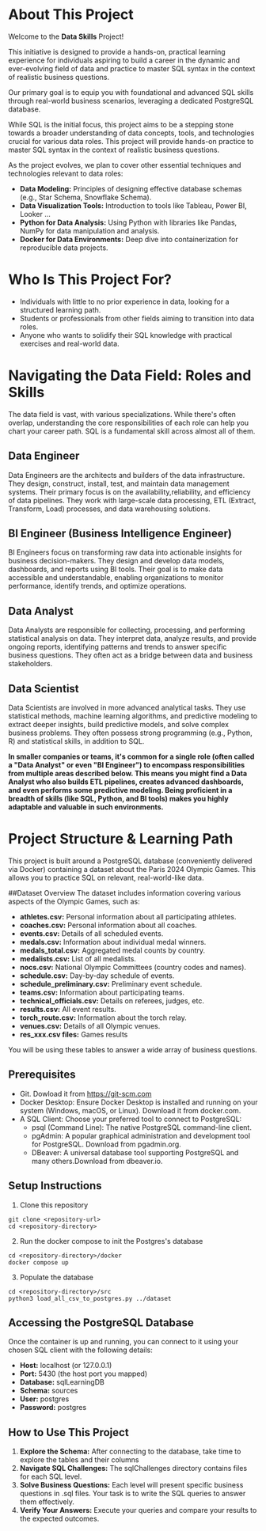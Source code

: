 # About This Project

Welcome to the **Data Skills** Project!

This initiative is designed to provide a hands-on, practical learning experience for individuals aspiring to build a career in the dynamic and ever-evolving field of data and practice to master SQL syntax in the context of realistic business questions.

Our primary goal is to equip you with foundational and advanced SQL skills through real-world business scenarios, leveraging a dedicated PostgreSQL database.

While SQL is the initial focus, this project aims to be a stepping stone towards a broader understanding of data concepts, tools, and technologies crucial for various data roles. This project will provide hands-on practice to master SQL syntax in the context of realistic business questions.

As the project evolves, we plan to cover other essential techniques and technologies relevant to data roles:
* **Data Modeling:** Principles of designing effective database schemas (e.g., Star Schema, Snowflake Schema). 
* **Data Visualization Tools:** Introduction to tools like Tableau, Power BI, Looker ... 
* **Python for Data Analysis:** Using Python with libraries like Pandas, NumPy for data manipulation and analysis. 
* **Docker for Data Environments:** Deep dive into containerization for reproducible data projects.

# Who Is This Project For?
* Individuals with little to no prior experience in data, looking for a structured learning path. 
* Students or professionals from other fields aiming to transition into data roles. 
* Anyone who wants to solidify their SQL knowledge with practical exercises and real-world data.

# Navigating the Data Field: Roles and Skills
The data field is vast, with various specializations. While there\'s often overlap, understanding the core responsibilities of each role can help you chart your career path. SQL is a fundamental skill across almost all of them.

## Data Engineer
Data Engineers are the architects and builders of the data infrastructure. They design, construct, install, test, and maintain data management systems. Their primary focus is on the availability,reliability, and efficiency of data pipelines. They work with large-scale data processing, ETL (Extract, Transform, Load) processes, and data warehousing solutions.

## BI Engineer (Business Intelligence Engineer) 
BI Engineers focus on transforming raw data into actionable insights for business decision-makers. They design and develop data models, dashboards, and reports using BI tools. Their goal is to make data accessible and understandable, enabling organizations to monitor performance, identify trends, and optimize operations.

## Data Analyst
Data Analysts are responsible for collecting, processing, and performing statistical analysis on data. They interpret data, analyze results, and provide ongoing reports, identifying patterns and trends to answer specific business questions. They often act as a bridge between data and business stakeholders.

## Data Scientist
Data Scientists are involved in more advanced analytical tasks. They use statistical methods, machine learning algorithms, and predictive modeling to extract deeper insights, build predictive models, and solve complex business problems. They often possess strong programming (e.g., Python, R) and statistical skills, in addition to SQL.

**In smaller companies or teams, it\'s common for a single role (often called a \"Data Analyst\" or even "BI Engineer") to encompass responsibilities from multiple areas described below. This means you might find a Data Analyst who also builds ETL pipelines, creates advanced dashboards, and even performs some predictive modeling. Being proficient in a breadth of skills (like SQL, Python, and BI tools) makes you highly adaptable and valuable in such environments.**

# Project Structure & Learning Path
This project is built around a PostgreSQL database (conveniently delivered via Docker) containing a dataset about the Paris 2024 Olympic Games. This allows you to practice SQL on relevant, real-world-like data.

##Dataset Overview
The dataset includes information covering various aspects of the Olympic Games, such as:
* **athletes.csv:** Personal information about all participating athletes.
* **coaches.csv:** Personal information about all coaches. 
* **events.csv:** Details of all scheduled events. 
* **medals.csv:** Information about individual medal winners. 
* **medals_total.csv:** Aggregated medal counts by country. 
* **medalists.csv:** List of all medalists. 
* **nocs.csv:** National Olympic Committees (country codes and names). 
* **schedule.csv:** Day-by-day schedule of events. 
* **schedule_preliminary.csv:** Preliminary event schedule. 
* **teams.csv:** Information about participating teams. 
* **technical_officials.csv:** Details on referees, judges, etc. 
* **results.csv:** All event results. 
* **torch_route.csv:** Information about the torch relay. 
* **venues.csv:** Details of all Olympic venues. 
* **res_xxx.csv files:** Games results

You will be using these tables to answer a wide array of business questions.

## Prerequisites

* Git. Dowload it from https://git-scm.com
* Docker Desktop: Ensure Docker Desktop is installed and running on your system (Windows, macOS, or Linux). Download it from docker.com. 
* A SQL Client: Choose your preferred tool to connect to PostgreSQL: 
    * psql (Command Line): The native PostgreSQL command-line client. 
    * pgAdmin: A popular graphical administration and development tool for PostgreSQL. Download from pgadmin.org. 
    * DBeaver: A universal database tool supporting PostgreSQL and many others.Download from dbeaver.io. 

## Setup Instructions

1. Clone this repository
```
git clone <repository-url> 
cd <repository-directory>
```
2. Run the docker compose to init the Postgres's database
```
cd <repository-directory>/docker 
docker compose up
```

3. Populate the database
```
cd <repository-directory>/src
python3 load_all_csv_to_postgres.py ../dataset
```

## Accessing the PostgreSQL Database

Once the container is up and running, you can connect to it using your
chosen SQL client with the following details: 
* **Host:** localhost (or 127.0.0.1) 
* **Port:** 5430 (the host port you mapped) 
* **Database:** sqlLearningDB 
* **Schema:** sources 
* **User:** postgres 
* **Password:** postgres

## How to Use This Project 

1. **Explore the Schema:** After connecting to the database, take time to explore the tables and their columns 
2. **Navigate SQL Challenges:** The sqlChallenges directory contains files for each SQL level. 
3. **Solve Business Questions:** Each level will present specific business questions in .sql files. Your task is to write the SQL queries to answer them effectively. 
4. **Verify Your Answers:** Execute your queries and compare your results to the expected outcomes.
